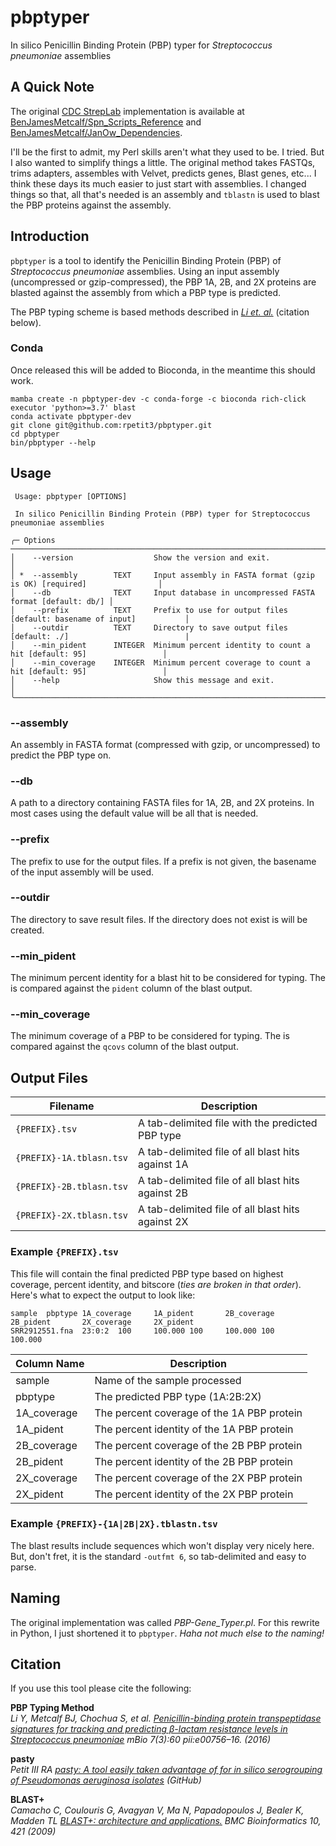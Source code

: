 # pbptyper
In silico Penicillin Binding Protein (PBP) typer for _Streptococcus pneumoniae_ assemblies

## A Quick Note

The original [CDC StrepLab](https://www.cdc.gov/streplab/pneumococcus/mic.html) implementation is
available at [BenJamesMetcalf/Spn_Scripts_Reference](https://github.com/BenJamesMetcalf/Spn_Scripts_Reference) and
[BenJamesMetcalf/JanOw_Dependencies](https://github.com/BenJamesMetcalf/JanOw_Dependencies).

I'll be the first to admit, my Perl skills aren't what they used to be. I tried. But I also wanted to
simplify things a little. The original method takes FASTQs, trims adapters, assembles with Velvet, 
predicts genes, Blast genes, etc... I think these days its much easier to just start with assemblies. 
I changed things so that, all that's needed is an assembly and `tblastn` is used to blast the PBP
proteins against the assembly.

## Introduction

`pbptyper` is a tool to identify the Penicillin Binding Protein (PBP) of _Streptococcus pneumoniae_ assemblies. 
Using an input assembly (uncompressed or gzip-compressed), the PBP 1A, 2B, and 2X proteins are blasted against
the assembly from which a PBP type is predicted.

The PBP typing scheme is based methods described in _[Li et. al.](https://journals.asm.org/doi/full/10.1128/mBio.00756-16)_ (citation below).

### Conda

Once released this will be added to Bioconda, in the meantime this should work.

```{bash}
mamba create -n pbptyper-dev -c conda-forge -c bioconda rich-click executor 'python>=3.7' blast
conda activate pbptyper-dev
git clone git@github.com:rpetit3/pbptyper.git
cd pbptyper
bin/pbptyper --help
```

## Usage

```{bash}
 Usage: pbptyper [OPTIONS]

 In silico Penicillin Binding Protein (PBP) typer for Streptococcus pneumoniae assemblies

╭─ Options ───────────────────────────────────────────────────────────────────────────────────────────╮
│    --version                  Show the version and exit.                                            │
│ *  --assembly        TEXT     Input assembly in FASTA format (gzip is OK) [required]                │
│    --db              TEXT     Input database in uncompressed FASTA format [default: db/] │
│    --prefix          TEXT     Prefix to use for output files [default: basename of input]           │
│    --outdir          TEXT     Directory to save output files [default: ./]                          |
│    --min_pident      INTEGER  Minimum percent identity to count a hit [default: 95]                 │
│    --min_coverage    INTEGER  Minimum percent coverage to count a hit [default: 95]                 │
│    --help                     Show this message and exit.                                           │
╰─────────────────────────────────────────────────────────────────────────────────────────────────────╯
```

### --assembly

An assembly in FASTA format (compressed with gzip, or uncompressed) to predict the PBP type on.

### --db

A path to a directory containing FASTA files for 1A, 2B, and 2X proteins. In most cases using the
default value will be all that is needed.

### --prefix

The prefix to use for the output files. If a prefix is not given, the basename
of the input assembly will be used.

### --outdir

The directory to save result files. If the directory does not exist is will be created.

### --min_pident

The minimum percent identity for a blast hit to be considered for typing. The is compared
against the `pident` column of the blast output.

### --min_coverage

The minimum coverage of a PBP to be considered for typing. The is compared
against the `qcovs` column of the blast output.

## Output Files

| Filename                 | Description                                       |
|--------------------------|---------------------------------------------------|
| `{PREFIX}.tsv`           | A tab-delimited file with the predicted PBP type  |
| `{PREFIX}-1A.tblasn.tsv` | A tab-delimited file of all blast hits against 1A |
| `{PREFIX}-2B.tblasn.tsv` | A tab-delimited file of all blast hits against 2B |
| `{PREFIX}-2X.tblasn.tsv` | A tab-delimited file of all blast hits against 2X |

### Example `{PREFIX}.tsv`

This file will contain the final predicted PBP type based on highest coverage, percent identity, and bitscore
(_ties are broken in that order_). Here's what to expect the output to look like:

```{bash}
sample  pbptype 1A_coverage     1A_pident       2B_coverage     2B_pident       2X_coverage     2X_pident
SRR2912551.fna  23:0:2  100     100.000 100     100.000 100     100.000
```

| Column Name | Description                                |
|-------------|--------------------------------------------|
| sample      | Name of the sample processed               |
| pbptype     | The predicted PBP type (1A:2B:2X)          |
| 1A_coverage | The percent coverage of the 1A PBP protein |
| 1A_pident   | The percent identity of the 1A PBP protein |
| 2B_coverage | The percent coverage of the 2B PBP protein |
| 2B_pident   | The percent identity of the 2B PBP protein |
| 2X_coverage | The percent coverage of the 2X PBP protein |
| 2X_pident   | The percent identity of the 2X PBP protein |

### Example `{PREFIX}-{1A|2B|2X}.tblastn.tsv`

The blast results include sequences which won't display very nicely here. But, don't fret,
it is the standard `-outfmt 6`, so tab-delimited and easy to parse.

## Naming

The original implementation was called _PBP-Gene_Typer.pl_. For this rewrite in Python, I just shortened it to
`pbptyper`. _Haha not much else to the naming!_

## Citation

If you use this tool please cite the following:

**PBP Typing Method**  
_Li Y, Metcalf BJ, Chochua S, et al. [Penicillin-binding protein transpeptidase signatures for tracking and predicting β-lactam resistance levels in Streptococcus pneumoniae](https://journals.asm.org/doi/full/10.1128/mBio.00756-16) mBio 7(3):60 pii:e00756–16. (2016)_  

**pasty**  
_Petit III RA [pasty: A tool easily taken advantage of for in silico serogrouping of Pseudomonas aeruginosa isolates](https://github.com/rpetit3/pasty) (GitHub)_  

**BLAST+**  
_Camacho C, Coulouris G, Avagyan V, Ma N, Papadopoulos J, Bealer K, Madden TL [BLAST+: architecture and applications.](http://dx.doi.org/10.1186/1471-2105-10-421) BMC Bioinformatics 10, 421 (2009)_  
